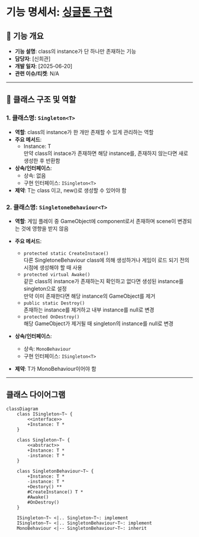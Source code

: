 # 기능 명세서: [싱글톤 구현](https://ko.wikipedia.org/wiki/%EC%8B%B1%EA%B8%80%ED%84%B4_%ED%8C%A8%ED%84%B4)   

## 📌 기능 개요
- **기능 설명**: class의 instance가 단 하나만 존재하는 기능
- **담당자**: [신희관]
- **개발 일자**: [2025-06-20]
- **관련 이슈/티켓**:  N/A

---

## 🧩 클래스 구조 및 역할

### 1. 클래스명: `Singleton<T>`
- **역할**: class의 instance가 한 개만 존재할 수 있게 관리하는 역할   
- **주요 메서드**:
  - Instance: T   
    만약 class의 instace가 존재하면 해당 instance를, 존재하지 않는다면 새로 생성한 후 반환함   
- **상속/인터페이스**:
  - 상속: 없음
  - 구현 인터페이스: `ISingleton<T>`
- **제약**: T는 class 이고, new()로 생성할 수 있어야 함

### 2. 클래스명: `SingletoneBehaviour<T>`
- **역할**: 게임 플레이 중 GameObject에 component로서 존재하며 scene이 변경되는 것에 영향을 받지 않음
- **주요 메서드**:
  - `protected static CreateInstace()`  
			다른 SingletoneBehaviour class에 의해 생성하거나 게임이 로드 되기 전의 시점에 생성해야 할 때 사용   
  - `protected virtual Awake()`  
			같은 class의 instance가 존재하는지 확인하고 없다면 생성된 instance를 singleton으로 설정   
			만약 이미 존재한다면 해당 instance의 GameObject를 제거    
  - `public static Destroy()`  
	    존재하는 instance를 제거하고 내부 instance를 null로 변경   
  - `protected OnDestroy()`  
	    해당 GameObject가 제거될 때 singleton의 instance를 null로 변경   

- **상속/인터페이스**:
  - 상속: `MonoBehaviour`
  - 구현 인터페이스: `ISingleton<T>`
- **제약**: T가 MonoBehaviour이어야 함   

---

## 클래스 다이어그램
```mermaid
classDiagram
	class ISingleton~T~ {
		<<interface>>
		+Instance: T *
	}

	class Singleton~T~ {
		<<abstract>>
		+Instance: T *
		-instance: T *
	}

	class SingletonBehaviour~T~ {
		+Instance: T *
		-instance: T *
		+Destory() **
		#CreateInstance() T *
		#Awake()
		#OnDestroy()	
	}
	
	ISingleton~T~ <|.. Singleton~T~: implement
	ISingleton~T~ <|.. SingletonBehaviour~T~: implement
	MonoBehaviour <|-- SingletonBehaviour~T~: inherit
```